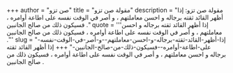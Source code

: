 +++
author = "صن تزو"
title = "مقولة صن تزو"
description = "مقولة صن تزو: إذا أظهر القائد ثقته برجاله و احسن معاملتهم ، و أصر في الوقت نفسه على اطاعة أوامره ، فسيكون ذلك من صالح الجانبين ."
quote = '''إذا أظهر القائد ثقته برجاله و احسن معاملتهم ، و أصر في الوقت نفسه على اطاعة أوامره ، فسيكون ذلك من صالح الجانبين .''' 
slug = "إذا-أظهر-القائد-ثقته-برجاله-و-احسن-معاملتهم--و-أصر-في-الوقت-نفسه-على-اطاعة-أوامره--فسيكون-ذلك-من-صالح-الجانبين-"
+++
إذا أظهر القائد ثقته برجاله و احسن معاملتهم ، و أصر في الوقت نفسه على اطاعة أوامره ، فسيكون ذلك من صالح الجانبين .
